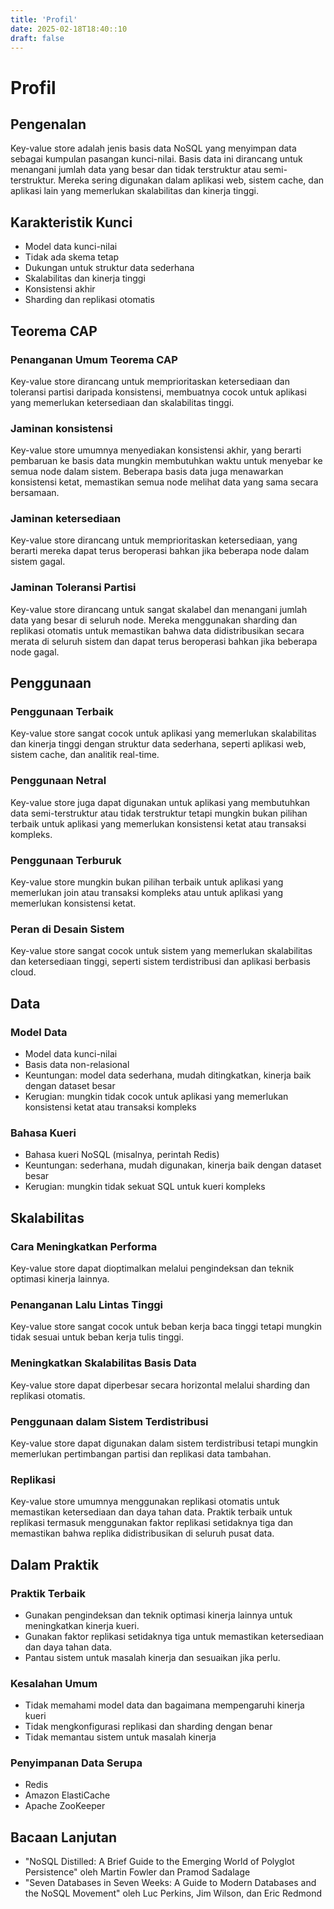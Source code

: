 ```yaml
---
title: 'Profil'
date: 2025-02-18T18:40::10
draft: false
---
```


# Profil

## **Pengenalan**

Key-value store adalah jenis basis data NoSQL yang menyimpan data sebagai kumpulan pasangan kunci-nilai. Basis data ini dirancang untuk menangani jumlah data yang besar dan tidak terstruktur atau semi-terstruktur. Mereka sering digunakan dalam aplikasi web, sistem cache, dan aplikasi lain yang memerlukan skalabilitas dan kinerja tinggi.

## **Karakteristik Kunci**

- Model data kunci-nilai
- Tidak ada skema tetap
- Dukungan untuk struktur data sederhana
- Skalabilitas dan kinerja tinggi
- Konsistensi akhir
- Sharding dan replikasi otomatis

## **Teorema CAP**

### Penanganan Umum Teorema CAP

Key-value store dirancang untuk memprioritaskan ketersediaan dan toleransi partisi daripada konsistensi, membuatnya cocok untuk aplikasi yang memerlukan ketersediaan dan skalabilitas tinggi.

### **Jaminan konsistensi**

Key-value store umumnya menyediakan konsistensi akhir, yang berarti pembaruan ke basis data mungkin membutuhkan waktu untuk menyebar ke semua node dalam sistem. Beberapa basis data juga menawarkan konsistensi ketat, memastikan semua node melihat data yang sama secara bersamaan.

### **Jaminan ketersediaan**

Key-value store dirancang untuk memprioritaskan ketersediaan, yang berarti mereka dapat terus beroperasi bahkan jika beberapa node dalam sistem gagal.

### **Jaminan Toleransi Partisi**

Key-value store dirancang untuk sangat skalabel dan menangani jumlah data yang besar di seluruh node. Mereka menggunakan sharding dan replikasi otomatis untuk memastikan bahwa data didistribusikan secara merata di seluruh sistem dan dapat terus beroperasi bahkan jika beberapa node gagal.

## **Penggunaan**

### **Penggunaan Terbaik**

Key-value store sangat cocok untuk aplikasi yang memerlukan skalabilitas dan kinerja tinggi dengan struktur data sederhana, seperti aplikasi web, sistem cache, dan analitik real-time.

### **Penggunaan Netral**

Key-value store juga dapat digunakan untuk aplikasi yang membutuhkan data semi-terstruktur atau tidak terstruktur tetapi mungkin bukan pilihan terbaik untuk aplikasi yang memerlukan konsistensi ketat atau transaksi kompleks.

### **Penggunaan Terburuk**

Key-value store mungkin bukan pilihan terbaik untuk aplikasi yang memerlukan join atau transaksi kompleks atau untuk aplikasi yang memerlukan konsistensi ketat.

### **Peran di Desain Sistem**

Key-value store sangat cocok untuk sistem yang memerlukan skalabilitas dan ketersediaan tinggi, seperti sistem terdistribusi dan aplikasi berbasis cloud.

## Data

### **Model Data**

- Model data kunci-nilai
- Basis data non-relasional
- Keuntungan: model data sederhana, mudah ditingkatkan, kinerja baik dengan dataset besar
- Kerugian: mungkin tidak cocok untuk aplikasi yang memerlukan konsistensi ketat atau transaksi kompleks

### **Bahasa Kueri**

- Bahasa kueri NoSQL (misalnya, perintah Redis)
- Keuntungan: sederhana, mudah digunakan, kinerja baik dengan dataset besar
- Kerugian: mungkin tidak sekuat SQL untuk kueri kompleks

## **Skalabilitas**

### Cara Meningkatkan Performa

Key-value store dapat dioptimalkan melalui pengindeksan dan teknik optimasi kinerja lainnya.

### **Penanganan Lalu Lintas Tinggi**

Key-value store sangat cocok untuk beban kerja baca tinggi tetapi mungkin tidak sesuai untuk beban kerja tulis tinggi.

### Meningkatkan Skalabilitas Basis Data

Key-value store dapat diperbesar secara horizontal melalui sharding dan replikasi otomatis.

### **Penggunaan dalam Sistem Terdistribusi**

Key-value store dapat digunakan dalam sistem terdistribusi tetapi mungkin memerlukan pertimbangan partisi dan replikasi data tambahan.

### **Replikasi**

Key-value store umumnya menggunakan replikasi otomatis untuk memastikan ketersediaan dan daya tahan data. Praktik terbaik untuk replikasi termasuk menggunakan faktor replikasi setidaknya tiga dan memastikan bahwa replika didistribusikan di seluruh pusat data.

## Dalam Praktik

### Praktik Terbaik

- Gunakan pengindeksan dan teknik optimasi kinerja lainnya untuk meningkatkan kinerja kueri.
- Gunakan faktor replikasi setidaknya tiga untuk memastikan ketersediaan dan daya tahan data.
- Pantau sistem untuk masalah kinerja dan sesuaikan jika perlu.

### Kesalahan Umum

- Tidak memahami model data dan bagaimana mempengaruhi kinerja kueri
- Tidak mengkonfigurasi replikasi dan sharding dengan benar
- Tidak memantau sistem untuk masalah kinerja

### Penyimpanan Data Serupa

- Redis
- Amazon ElastiCache
- Apache ZooKeeper

## Bacaan Lanjutan

- "NoSQL Distilled: A Brief Guide to the Emerging World of Polyglot Persistence" oleh Martin Fowler dan Pramod Sadalage
- "Seven Databases in Seven Weeks: A Guide to Modern Databases and the NoSQL Movement" oleh Luc Perkins, Jim Wilson, dan Eric Redmond
